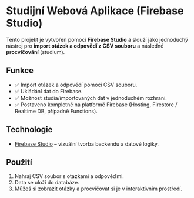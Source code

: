# Studijní Webová Aplikace (Firebase Studio)

Tento projekt je vytvořen pomocí **Firebase Studio** a slouží jako jednoduchý nástroj pro **import otázek a odpovědí z CSV souboru** a následné **procvičování** (studium).

## Funkce

- ✅ Import otázek a odpovědí pomocí CSV souboru.
- ✅ Ukládání dat do Firebase.
- ✅ Možnost studia/importovaných dat v jednoduchém rozhraní.
- ✅ Postaveno kompletně na platformě Firebase (Hosting, Firestore / Realtime DB, případně Functions).

## Technologie

- [Firebase Studio](https://firebase.google.com/) – vizuální tvorba backendu a datové logiky.

## Použití

1. Nahraj CSV soubor s otázkami a odpověďmi.
2. Data se uloží do databáze.
3. Můžeš si zobrazit otázky a procvičovat si je v interaktivním prostředí.

